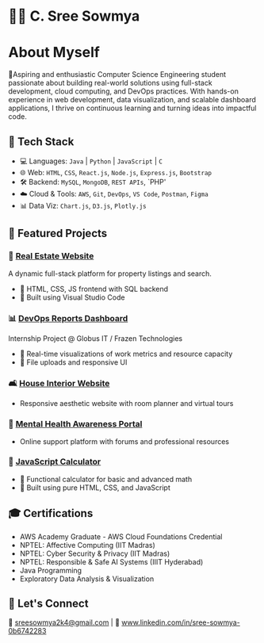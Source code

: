 # 👩‍💻 C. Sree Sowmya

#  About Myself 

🚀Aspiring and enthusiastic Computer Science Engineering student passionate about building real-world solutions using full-stack development, cloud computing, and DevOps practices. With hands-on experience in web development, data visualization, and scalable dashboard applications, I thrive on continuous learning and turning ideas into impactful code.

## 🔧 Tech Stack
- 💻 Languages: `Java` | `Python` | `JavaScript` | `C`
- 🌐 Web: `HTML`, `CSS`, `React.js`, `Node.js`, `Express.js`, `Bootstrap`
- 🛠️ Backend: `MySQL`, `MongoDB`, `REST APIs`, `PHP'
- ☁️ Cloud & Tools: `AWS`, `Git`, `DevOps`, `VS Code`, `Postman`, `Figma`
- 📊 Data Viz: `Chart.js`, `D3.js`, `Plotly.js`


## 📂 Featured Projects

### 🏡 [Real Estate Website](#)
A dynamic full-stack platform for property listings and search.
- 🔹 HTML, CSS, JS frontend with SQL backend
- 🔹 Built using Visual Studio Code

### 📊 [DevOps Reports Dashboard](#)
Internship Project @ Globus IT / Frazen Technologies
- 🔹 Real-time visualizations of work metrics and resource capacity
- 🔹 File uploads and responsive UI

### 🛋️ [House Interior Website](#)
- Responsive aesthetic website with room planner and virtual tours

### 🧠 [Mental Health Awareness Portal](#)
- Online support platform with forums and professional resources

### 🧮 [JavaScript Calculator](#)
- 🔹 Functional calculator for basic and advanced math
- 🔹 Built using pure HTML, CSS, and JavaScript


## 🎓 Certifications
- AWS Academy Graduate - AWS Cloud Foundations Credential
- NPTEL: Affective Computing (IIT Madras)
- NPTEL: Cyber Security & Privacy (IIT Madras)
- NPTEL: Responsible & Safe AI Systems (IIIT Hyderabad)
- Java Programming
- Exploratory Data Analysis & Visualization
  

## 🌟 Let's Connect
📧 sreesowmya2k4@gmail.com | 🔗 www.linkedin.com/in/sree-sowmya-0b6742283
